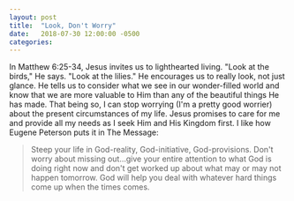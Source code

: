 ```yaml
---
layout: post
title:  "Look, Don't Worry"
date:   2018-07-30 12:00:00 -0500
categories:
---
```

In Matthew 6:25-34, Jesus invites us to lighthearted living. "Look at the birds," He says. "Look at the lilies." He encourages us to really look, not just glance. He tells us to consider what we see in our wonder-filled world and know that we are more valuable to Him than any of the beautiful things He has made. That being so, I can stop worrying (I'm a pretty good worrier) about the present circumstances of my life. Jesus promises to care for me and provide all my needs as I seek Him and His Kingdom first. I like how Eugene Peterson puts it in The Message:

> Steep your life in God-reality, God-initiative, God-provisions. Don't worry about missing out...give your entire attention to what God is doing right now and don't get worked up about what may or may not happen tomorrow. God will help you deal with whatever hard things come up when the times comes.
